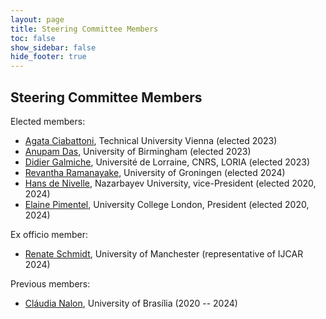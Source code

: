 ```yaml
---
layout: page
title: Steering Committee Members
toc: false
show_sidebar: false
hide_footer: true
---
```


## Steering Committee Members

Elected members:


<ul>
  <li> <a href="http://www.logic.at/staff/agata/">Agata Ciabattoni</a>,
       Technical University Vienna (elected 2023)</li>
  <li> <a href="https://www.birmingham.ac.uk/staff/profiles/computer-science/academic-staff/das-anupam">Anupam Das</a>,
    University of Birmingham (elected 2023)</li>
  <li> <a href="https://members.loria.fr/DGalmiche/">Didier Galmiche</a>,
       Université de Lorraine, CNRS, LORIA (elected 2023)</li>
  <li> <a href="https://www.rug.nl/staff/d.r.s.ramanayake/?lang=en">Revantha Ramanayake</a>,
        University of Groningen (elected 2024)</li>
  <li> <a href="http://www.de-nivelle.de/">Hans de Nivelle</a>,
       Nazarbayev University, vice-President (elected 2020, 2024)</li>
  <li> <a href="https://sites.google.com/site/elainepimentel/">Elaine Pimentel</a>,
       University College London, President (elected 2020, 2024)</li>
</ul>

Ex officio member:

<ul>
    <li><a href="http://www.cs.man.ac.uk/~schmidt/">Renate Schmidt</a>,
        University of Manchester (representative of IJCAR 2024)</li>
</ul>

Previous members:
<ul>
<li> <a href="https://cic.unb.br/~nalon/">Cl&aacute;udia Nalon</a>,
       University of Bras&iacute;lia (2020 -- 2024)</li>
</ul>
